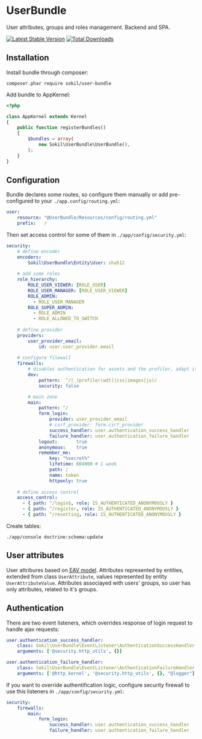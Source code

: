 # UserBundle

User attributes, groups and roles management. Backend and SPA.

[![Latest Stable Version](https://poser.pugx.org/sokil/user-bundle/v/stable.png)](https://packagist.org/packages/sokil/user-bundle)
[![Total Downloads](http://img.shields.io/packagist/dt/sokil/user-bundle.svg)](https://packagist.org/packages/sokil/user-bundle)

## Installation

Install bundle through composer:
```
composer.phar require sokil/user-bundle
```

Add bundle to AppKernel:
```php
<?php

class AppKernel extends Kernel
{
    public function registerBundles()
    {
        $bundles = array(
            new Sokil\UserBundle\UserBundle(),
        );
    }
}
```

## Configuration

Bundle declares some routes, so configure them manually or add pre-configured to your `./app.config/routing.yml`:
```yaml
user:
    resource: "@UserBundle/Resources/config/routing.yml"
    prefix:   /
```

Then set access control for some of them in `./app/config/security.yml`:
```yaml
security:
    # define encoder
    encoders:
        Sokil\UserBundle\Entity\User: sha512
    
    # add some roles
    role_hierarchy:
        ROLE_USER_VIEWER: [ROLE_USER]
        ROLE_USER_MANAGER: [ROLE_USER_VIEWER]
        ROLE_ADMIN:
          - ROLE_USER_MANAGER
        ROLE_SUPER_ADMIN:
          - ROLE_ADMIN
          - ROLE_ALLOWED_TO_SWITCH
    
    # define provider
    providers:
        user_provider_email:
            id: user.user_provider.email
            
    # configure filewall
    firewalls:
        # disables authentication for assets and the profiler, adapt it according to your needs
        dev:
            pattern:  ^/(_(profiler|wdt)|css|images|js)/
            security: false

        # main zone
        main:
            pattern: ^/
            form_login:
                provider: user_provider_email
                # csrf_provider: form.csrf_provider
                success_handler: user.authentication_success_handler
                failure_handler: user.authentication_failure_handler
            logout:       true
            anonymous:    true
            remember_me:
                key: "%secret%"
                lifetime: 604800 # 1 week
                path: /
                name: token
                httponly: true
                
    # define access control
    access_control:
      - { path: ^/login$, role: IS_AUTHENTICATED_ANONYMOUSLY }
      - { path: ^/register, role: IS_AUTHENTICATED_ANONYMOUSLY }
      - { path: ^/resetting, role: IS_AUTHENTICATED_ANONYMOUSLY }
```

Create tables:
```
./app/console doctrine:schema:update
```


## User attributes

User attribures based on [EAV model](https://en.wikipedia.org/wiki/Entity%E2%80%93attribute%E2%80%93value_model). Attributes represented by entities, extended from class `UserAttribute`, values represented by entity `UserAttributeValue`. Attributes associayed with users' groups, so user has only attributes, related to it's groups.

## Authentication

There are two event listeners, which overrides response of login request to handle ajax requests:

```yaml
user.authentication_success_handler:
    class: Sokil\UserBundle\EventListener\AuthenticationSuccessHandler
    arguments: ['@security.http_utils', {}]

user.authentication_failure_handler:
    class: Sokil\UserBundle\EventListener\AuthenticationFailureHandler
    arguments: ['@http_kernel', '@security.http_utils', {}, "@logger"]
```

If you want to override authentification logic, configure security firewall to use this listeners in `./app/config/security.yml`:

```yaml
security:
    firewalls:
        main:
            form_login:
                success_handler: user.authentication_success_handler
                failure_handler: user.authentication_failure_handler
```
